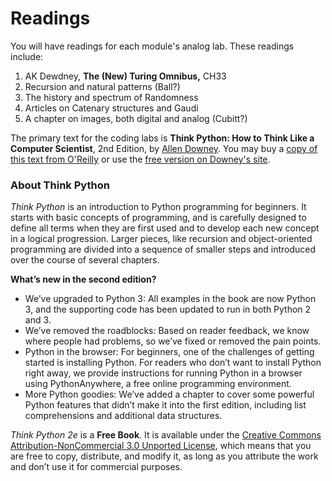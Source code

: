 # Readings

You will have readings for each module's analog lab. These readings include:

1. AK Dewdney, **The \(New\) Turing Omnibus,** CH33
2. Recursion and natural patterns \(Ball?\)
3. The history and spectrum of Randomness
4. Articles on Catenary structures and Gaudi
5. A chapter on images, both digital and analog \(Cubitt?\)



The primary text for the coding labs is **Think Python: How to Think Like a Computer Scientist**, 2nd Edition, by [Allen Downey](http://www.oreilly.com/pub/au/4828). You may buy a [copy of this text from O'Reilly](http://shop.oreilly.com/product/0636920045267.do) or use the [free version on Downey's site](https://greenteapress.com/wp/think-python-2e/). 

### About Think Python

_Think Python_ is an introduction to Python programming for beginners. It starts with basic concepts of programming, and is carefully designed to define all terms when they are first used and to develop each new concept in a logical progression. Larger pieces, like recursion and object-oriented programming are divided into a sequence of smaller steps and introduced over the course of several chapters.

**What’s new in the second edition?**

* We’ve upgraded to Python 3: All examples in the book are now Python 3, and the supporting code has been updated to run in both Python 2 and 3.
* We’ve removed the roadblocks: Based on reader feedback, we know where people had problems, so we’ve fixed or removed the pain points.
* Python in the browser: For beginners, one of the challenges of getting started is installing Python. For readers who don’t want to install Python right away, we provide instructions for running Python in a browser using PythonAnywhere, a free online programming environment.
* More Python goodies: We’ve added a chapter to cover some powerful Python features that didn’t make it into the first edition, including list comprehensions and additional data structures.

_Think Python 2e_ is a **Free Book**. It is available under the [Creative Commons Attribution-NonCommercial 3.0 Unported License](http://creativecommons.org/licenses/by-nc/3.0/), which means that you are free to copy, distribute, and modify it, as long as you attribute the work and don’t use it for commercial purposes.  
  


#### 

